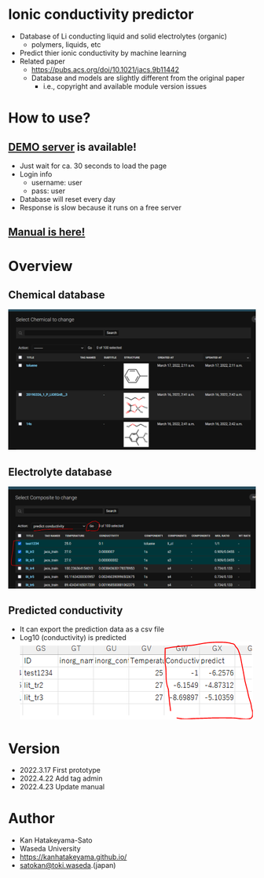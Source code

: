 # Ionic conductivity predictor 
- Database of Li conducting liquid and solid electrolytes (organic)
    - polymers, liquids, etc
- Predict thier ionic conductivity by machine learning
- Related paper
    - https://pubs.acs.org/doi/10.1021/jacs.9b11442
    - Database and models are slightly different from the original paper
        - i.e., copyright and available module version issues


# How to use?
## [DEMO server](https://ionpred.herokuapp.com/admin/) is available!
-  Just wait for ca. 30 seconds to load the page
- Login info
    - username: user
    - pass: user
- Database will reset every day
- Response is slow because it runs on a free server

## [Manual is here!](manual/Manual.md)

# Overview
## Chemical database
![about](manual/media/misc/chems.PNG)
## Electrolyte database
![about](manual/media/misc/pred.PNG)
## Predicted conductivity
- It can export the prediction data as a csv file
- Log10 (conductivity) is predicted
![about](manual/media/misc/csv.PNG)

# Version
- 2022.3.17 First prototype
- 2022.4.22 Add tag admin
- 2022.4.23 Update manual

# Author
- Kan Hatakeyama-Sato
- Waseda University
- https://kanhatakeyama.github.io/
- satokan@toki.waseda.(japan)
